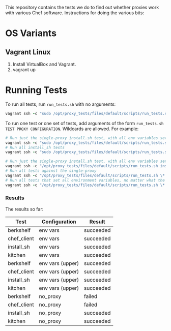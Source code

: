 This repository contains the tests we do to find out whether proxies work with various Chef software. Instructions for doing the various bits:

# OS Variants

## Vagrant Linux

1. Install VirtualBox and Vagrant.
2. vagrant up

# Running Tests

To run all tests, run `run_tests.sh` with no arguments:

```ruby
vagrant ssh -c "sudo /opt/proxy_tests/files/default/scripts/run_tests.sh"
```

To run one test or one set of tests, add arguments of the form `run_tests.sh TEST PROXY CONFIGURATION`. Wildcards are allowed. For example:

```ruby
# Run just the single-proxy install.sh test, with all env variables set
vagrant ssh -c "sudo /opt/proxy_tests/files/default/scripts/run_tests.sh install_sh single env"
# Run all install_sh tests
vagrant ssh -c "sudo /opt/proxy_tests/files/default/scripts/run_tests.sh install_sh"
```

```ruby
# Run just the single-proxy install.sh test, with all env variables set
vagrant ssh -c "/opt/proxy_tests/files/default/scripts/run_tests.sh install_sh single env"
# Run all tests against the single-proxy
vagrant ssh -c "/opt/proxy_tests/files/default/scripts/run_tests.sh \* single"
# Run all tests that set all environment variables, no matter what the proxy
vagrant ssh -c "/opt/proxy_tests/files/default/scripts/run_tests.sh \* \* env"
```

### Results

The results so far:

| Test        | Configuration    | Result    |
|-------------|------------------|-----------|
| berkshelf   | env vars         | succeeded |
| chef_client | env vars         | succeeded |
| install_sh  | env vars         | succeeded |
| kitchen     | env vars         | succeeded |
| berkshelf   | env vars (upper) | succeeded |
| chef_client | env vars (upper) | succeeded |
| install_sh  | env vars (upper) | succeeded |
| kitchen     | env vars (upper) | succeeded |
| berkshelf   | no_proxy         | failed    |
| chef_client | no_proxy         | failed    |
| install_sh  | no_proxy         | succeeded |
| kitchen     | no_proxy         | succeeded |
